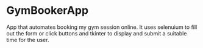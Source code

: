 # GymBookerApp

App that automates booking my gym session online.  It uses selenuium to fill out the form or click buttons and tkinter to display and submit a suitable time for the user. 
